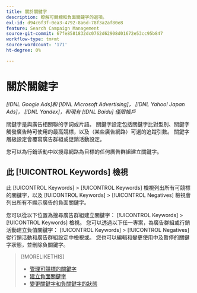 ```yaml
---
title: 關於關鍵字
description: 瞭解可競標和負面關鍵字的選項。
exl-id: d94c6f3f-0ea3-4792-8a6d-78f3a2af80e8
feature: Search Campaign Management
source-git-commit: 67fe8581832dc0762d62908d01672e53cc95b847
workflow-type: tm+mt
source-wordcount: '171'
ht-degree: 0%

---
```


# 關於關鍵字

*[!DNL Google Ads]和 [!DNL Microsoft Advertising]， [!DNL Yahoo! Japan Ads]， [!DNL Yandex]，和現有 [!DNL Baidu] 僅限帳戶*

關鍵字是與廣告相關聯的字詞或片語。 關鍵字設定包括關鍵字比對型別、關鍵字觸發廣告時可使用的最高競標，以及（某些廣告網路）可選的追蹤引數。 關鍵字層級設定會覆寫廣告群組或促銷活動設定。

您可以為行銷活動中以搜尋網路為目標的任何廣告群組建立關鍵字。

## 此 [!UICONTROL Keywords] 檢視

此 [!UICONTROL Keywords] > [!UICONTROL Keywords] 檢視列出所有可競標的關鍵字，以及 [!UICONTROL Keywords] > [!UICONTROL Negatives] 檢視會列出所有不顯示廣告的負面關鍵字。

您可以從以下位置為搜尋廣告群組建立關鍵字： [!UICONTROL Keywords] > [!UICONTROL Keywords] 檢視。 您可以透過以下任一專案，為廣告群組或行銷活動建立負值關鍵字： [!UICONTROL Keywords] > [!UICONTROL Negatives] 從行銷活動和廣告群組設定中檢視或。 您也可以編輯和變更使用中及暫停的關鍵字狀態，並刪除負關鍵字。

>[!MORELIKETHIS]
>
>* [管理可競標的關鍵字](/help/search-social-commerce/campaign-management/campaigns/keyword-manage.md)
>* [建立負面關鍵字](/help/search-social-commerce/campaign-management/campaigns/keyword-negative-create.md)
>* [變更關鍵字和負關鍵字的狀態](keyword-status-edit.md)
